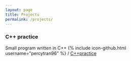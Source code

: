 ```yaml
---
layout: page
title: Projects
permalink: /projects/
---
```


### C++ practice
Small program written in C++
{% include icon-github.html username="percytran96" %} /
[C++practice](https://github.com/aamirsahmad/TreasureHunt)
